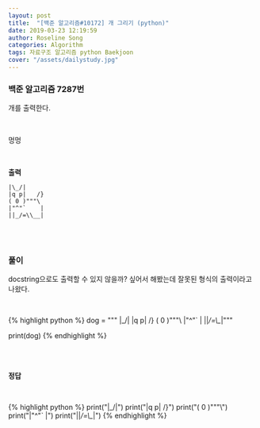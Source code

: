 ```yaml
---
layout: post
title:  "[백준 알고리즘#10172] 개 그리기 (python)"
date: 2019-03-23 12:19:59
author: Roseline Song
categories: Algorithm
tags: 자료구조 알고리즘 python Baekjoon
cover: "/assets/dailystudy.jpg"
---
```


### 백준 알고리즘 7287번

개를 출력한다. 

<br>

멍멍

<br>

**출력**

~~~
|\_/|
|q p|   /}
( 0 )"""\
|"^"`    |
||_/=\\__|
~~~


<br>
<br>


### 풀이 

docstring으로도 출력할 수 있지 않을까? 싶어서 해봤는데 잘못된 형식의 출력이라고 나왔다. 

<br>

{% highlight python %}
dog = """
|\_/|
|q p|   /}
( 0 )\"\"\"\\
|"^"`     |
||_/=\\\__|"""

print(dog)
{% endhighlight %}

<br>
<br>

**정답**

<br>

{% highlight python %}
print("|\_/|")
print("|q p|   /}")
print("( 0 )\"\"\"\\")
print("|\"^\"`    |")
print("||_/=\\\__|")
{% endhighlight %}

<br>
<br>


